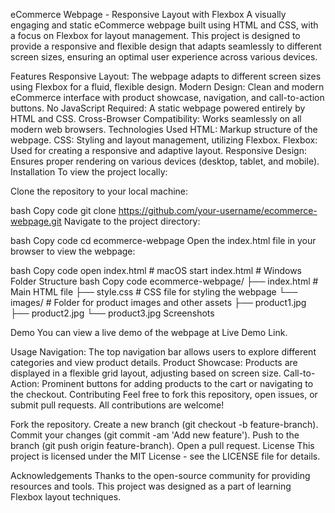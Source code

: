 eCommerce Webpage - Responsive Layout with Flexbox
A visually engaging and static eCommerce webpage built using HTML and CSS, with a focus on Flexbox for layout management. This project is designed to provide a responsive and flexible design that adapts seamlessly to different screen sizes, ensuring an optimal user experience across various devices.

Features
Responsive Layout: The webpage adapts to different screen sizes using Flexbox for a fluid, flexible design.
Modern Design: Clean and modern eCommerce interface with product showcase, navigation, and call-to-action buttons.
No JavaScript Required: A static webpage powered entirely by HTML and CSS.
Cross-Browser Compatibility: Works seamlessly on all modern web browsers.
Technologies Used
HTML: Markup structure of the webpage.
CSS: Styling and layout management, utilizing Flexbox.
Flexbox: Used for creating a responsive and adaptive layout.
Responsive Design: Ensures proper rendering on various devices (desktop, tablet, and mobile).
Installation
To view the project locally:

Clone the repository to your local machine:

bash
Copy code
git clone https://github.com/your-username/ecommerce-webpage.git
Navigate to the project directory:

bash
Copy code
cd ecommerce-webpage
Open the index.html file in your browser to view the webpage:

bash
Copy code
open index.html  # macOS
start index.html # Windows
Folder Structure
bash
Copy code
ecommerce-webpage/
├── index.html        # Main HTML file
├── style.css         # CSS file for styling the webpage
└── images/           # Folder for product images and other assets
    ├── product1.jpg
    ├── product2.jpg
    └── product3.jpg
Screenshots

Demo
You can view a live demo of the webpage at Live Demo Link.

Usage
Navigation: The top navigation bar allows users to explore different categories and view product details.
Product Showcase: Products are displayed in a flexible grid layout, adjusting based on screen size.
Call-to-Action: Prominent buttons for adding products to the cart or navigating to the checkout.
Contributing
Feel free to fork this repository, open issues, or submit pull requests. All contributions are welcome!

Fork the repository.
Create a new branch (git checkout -b feature-branch).
Commit your changes (git commit -am 'Add new feature').
Push to the branch (git push origin feature-branch).
Open a pull request.
License
This project is licensed under the MIT License - see the LICENSE file for details.

Acknowledgements
Thanks to the open-source community for providing resources and tools.
This project was designed as a part of learning Flexbox layout techniques.
